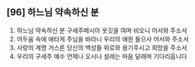 ## [96] 하느님 약속하신 분

1) 하느님 약속하신 분 구세주메시아 옷깃을 여며 비오니 어서와 주소서  
2) 어두움 속에 애타게 주님을 바라니 우리의 애원 들으사 어서와 주소서  
3) 사랑의 계명 거스른 당신의 백성들 위로와 용기주시고 희망을 주소서  
4) 우리의 구세주 예수 언제나 오시나 설레는 마음 달래며 기다리옵니다

